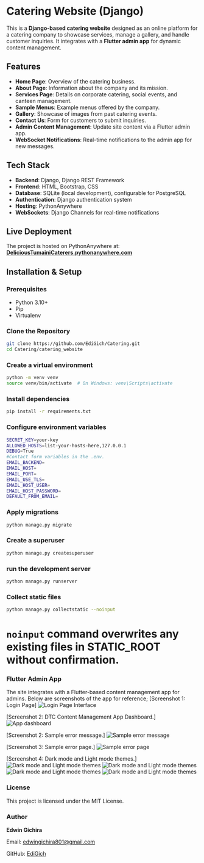 # Catering Website (Django)

This is a **Django-based catering website** designed as an online platform for a catering company to showcase services, manage a gallery, and handle customer inquiries. It integrates with a **Flutter admin app** for dynamic content management.

## Features

- **Home Page**: Overview of the catering business.
- **About Page**: Information about the company and its mission.
- **Services Page**: Details on corporate catering, social events, and canteen management.
- **Sample Menus**: Example menus offered by the company.
- **Gallery**: Showcase of images from past catering events.
- **Contact Us**: Form for customers to submit inquiries.
- **Admin Content Management**: Update site content via a Flutter admin app.
- **WebSocket Notifications**: Real-time notifications to the admin app for new messages.

## Tech Stack

- **Backend**: Django, Django REST Framework
- **Frontend**: HTML, Bootstrap, CSS
- **Database**: SQLite (local development), configurable for PostgreSQL
- **Authentication**: Django authentication system
- **Hosting**: PythonAnywhere
- **WebSockets**: Django Channels for real-time notifications

## Live Deployment

The project is hosted on PythonAnywhere at:  
[**DeliciousTumainiCaterers.pythonanywhere.com**](https://delicioustumainicaterers.pythonanywhere.com/)

## Installation & Setup

### Prerequisites

- Python 3.10+
- Pip
- Virtualenv

### Clone the Repository

```sh
git clone https://github.com/EdiGich/Catering.git
cd Catering/catering_website
```

### Create a virtual environment

```sh
python -m venv venv
source venv/bin/activate  # On Windows: venv\Scripts\activate
```

### Install dependencies

```sh
pip install -r requirements.txt
```

### Configure environment variables

```sh
SECRET_KEY=your-key
ALLOWED_HOSTS=list-your-hosts-here,127.0.0.1
DEBUG=True
#Contact form variables in the .env.
EMAIL_BACKEND=
EMAIL_HOST=
EMAIL_PORT=
EMAIL_USE_TLS=
EMAIL_HOST_USER=
EMAIL_HOST_PASSWORD=
DEFAULT_FROM_EMAIL=

```

### Apply migrations

```sh
python manage.py migrate
```

### Create a superuser

```sh
python manage.py createsuperuser
```

### run the development server

```sh
python manage.py runserver
```

### Collect static files

```sh
python manage.py collectstatic --noinput
```

# `noinput` command overwrites any existing files in STATIC_ROOT without confirmation.

### Flutter Admin App

The site integrates with a Flutter-based content management app for admins. Below are screenshots of the app for reference;
[Screenshot 1: Login Page]
![Login Page Interface](FlutterDTC_App_Images\image.png)

[Screenshot 2: DTC Content Management App Dashboard.]
![App dashboard](FlutterDTC_App_Images\DTC_AppDashboard.jpg)

[Screenshot 2: Sample error message.]
![Sample error message](FlutterDTC_App_Images\image-2.png)

[Screenshot 3: Sample error page.]
![Sample error page](FlutterDTC_App_Images\image-1.png)

[Screenshot 4: Dark mode and Light mode themes.]
![Dark mode and Light mode themes](FlutterDTC_App_Images\image-8.png)
![Dark mode and Light mode themes](FlutterDTC_App_Images\image-5.png)
![Dark mode and Light mode themes](FlutterDTC_App_Images\image-6.png)
![Dark mode and Light mode themes](FlutterDTC_App_Images\image-7.png)

### License

This project is licensed under the MIT License.

### Author

**Edwin Gichira**

Email: [edwingichira801@gmail.com](mailto:edwingichira801@gmail.com)

GitHub: [EdiGich](http://github.com/EdiGich)
